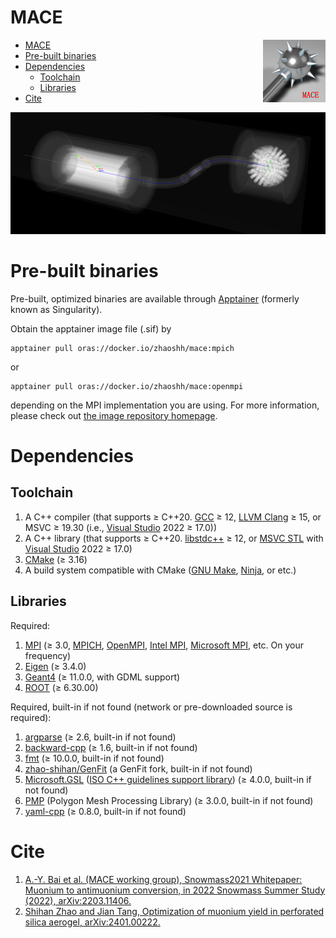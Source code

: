 # MACE

<img align="right" src="document/picture/MACE_logo_100x100.png"/>

- [MACE](#mace)
- [Pre-built binaries](#pre-built-binaries)
- [Dependencies](#dependencies)
  - [Toolchain](#toolchain)
  - [Libraries](#libraries)
- [Cite](#cite)

![SimMACE](document/picture/SimMACE_20240315.png)

# Pre-built binaries

Pre-built, optimized binaries are available through [Apptainer](https://apptainer.org/) (formerly known as Singularity).

Obtain the apptainer image file (.sif) by
```shell
apptainer pull oras://docker.io/zhaoshh/mace:mpich
```
or
```shell
apptainer pull oras://docker.io/zhaoshh/mace:openmpi
```
depending on the MPI implementation you are using.
For more information, please check out [the image repository homepage](https://hub.docker.com/r/zhaoshh/mace).

# Dependencies

## Toolchain

1. A C++ compiler (that supports ≥ C++20. [GCC](https://gcc.gnu.org/) ≥ 12, [LLVM Clang](https://clang.llvm.org/) ≥ 15, or MSVC ≥ 19.30 (i.e., [Visual Studio](https://visualstudio.microsoft.com/) 2022 ≥ 17.0))
2. A C++ library (that supports ≥ C++20. [libstdc++](https://gcc.gnu.org/onlinedocs/libstdc++/) ≥ 12, or [MSVC STL](https://github.com/microsoft/STL) with [Visual Studio](https://visualstudio.microsoft.com/) 2022 ≥ 17.0)
3. [CMake](https://cmake.org/) (≥ 3.16)
4. A build system compatible with CMake ([GNU Make](https://www.gnu.org/software/make/), [Ninja](https://ninja-build.org), or etc.)

## Libraries

Required:

1. [MPI](https://www.mpi-forum.org/) (≥ 3.0, [MPICH](https://www.mpich.org/), [OpenMPI](https://www.open-mpi.org/), [Intel MPI](https://www.intel.cn/content/www/cn/zh/developer/tools/oneapi/mpi-library.html), [Microsoft MPI](https://github.com/Microsoft/Microsoft-MPI), etc. On your frequency)
2. [Eigen](https://eigen.tuxfamily.org/) (≥ 3.4.0)
3. [Geant4](https://geant4.web.cern.ch/) (≥ 11.0.0, with GDML support)
4. [ROOT](https://root.cern/) (≥ 6.30.00)

Required, built-in if not found (network or pre-downloaded source is required):

1. [argparse](https://github.com/p-ranav/argparse) (≥ 2.6, built-in if not found)
2. [backward-cpp](https://github.com/bombela/backward-cpp) (≥ 1.6, built-in if not found)
3. [fmt](https://github.com/fmtlib/fmt) (≥ 10.0.0, built-in if not found)
4. [zhao-shihan/GenFit](https://github.com/zhao-shihan/GenFit) (a GenFit fork, built-in if not found)
5. [Microsoft.GSL](https://github.com/Microsoft/GSL) ([ISO C++ guidelines support library](https://github.com/isocpp/CppCoreGuidelines/blob/master/CppCoreGuidelines.md#gsl-guidelines-support-library)) (≥ 4.0.0, built-in if not found)
6. [PMP](https://www.pmp-library.org/) (Polygon Mesh Processing Library) (≥ 3.0.0, built-in if not found)
7. [yaml-cpp](https://github.com/jbeder/yaml-cpp) (≥ 0.8.0, built-in if not found)

# Cite

1. [A.-Y. Bai et al. (MACE working group), Snowmass2021 Whitepaper: Muonium to antimuonium conversion, in 2022 Snowmass Summer Study (2022), arXiv:2203.11406.](https://arxiv.org/abs/2203.11406)
2. [Shihan Zhao and Jian Tang, Optimization of muonium yield in perforated silica aerogel, arXiv:2401.00222.](https://arxiv.org/abs/2401.00222)
